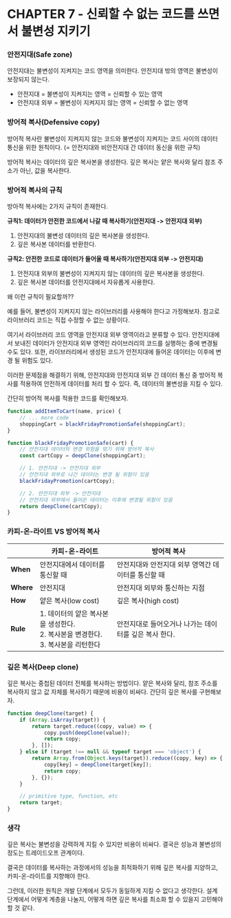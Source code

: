# CHAPTER 7 - 신뢰할 수 없는 코드를 쓰면서 불변성 지키기

### 안전지대(Safe zone)

안전지대는 불변성이 지켜지는 코드 영역을 의미한다. 안전지대 밖의 영역은 불변성이 보장되지 않는다.

- 안전지대 = 불변성이 지켜지는 영역 = 신뢰할 수 있는 영역
- 안전지대 외부 = 불변성이 지켜지지 않는 영역 = 신뢰할 수 없는 영역

### 방어적 복사(Defensive copy)

방어적 복사란 불변성이 지켜지지 않는 코드와 불변성이 지켜지는 코드 사이의 데이터 통신을 위한 원칙이다. (= 안전지대와 비안전지대 간 데이터 동신을 위한 규칙)

방어적 복사는 데이터의 깊은 복사본을 생성한다. 깊은 복사는 얕은 복사와 달리 참조 주소가 아닌, 값을 복사한다.

### 방어적 복사의 규칙

방아적 복사에는 2가지 규칙이 존재한다.

<b>규칙1: 데이터가 안전한 코드에서 나갈 때 복사하기(안전지대 -> 안전지대 외부)</b>

1. 안전지대의 불변성 데이터의 깊은 복사본을 생성한다.
2. 깊은 복사본 데이터를 반환한다.

<b>규칙2: 안전한 코드로 데이터가 들어올 때 복사하기(안전지대 외부 -> 안전지대)</b>

1. 안전지대 외부의 불변성이 지켜지지 않는 데이터의 깊은 복사본을 생성한다.
2. 깊은 복사본 데이터를 안전지대에서 자유롭게 사용한다.

왜 이런 규칙이 필요할까??

예를 들어, 불변성이 지켜지지 않는 라이브러리를 사용해야 한다고 가정해보자. 참고로 라이브러리 코드는 직접 수정할 수 없는 상황이다.

여기서 라이브러리 코드 영역을 안전지대 외부 영역이라고 분류할 수 있다. 안전지대에서 보내진 데이터가 안전지대 외부 영역인 라이브러리의 코드를 실행하는 중에 변경될 수도 있다. 또한, 라이브러리에서 생성된 코드가 안전지대에 들어온 데이터는 이후에 변경 될 위험도 있다.

이러한 문제점을 해결하기 위해, 안전지대와 안전지대 외부 간 데이터 통신 중 방어적 복사를 적용하여 안전하게 데이터를 처리 할 수 있다. 즉, 데이터의 불변성을 지킬 수 있다.

간단히 방어적 복사를 적용한 코드를 확인해보자.

```js
function addItemToCart(name, price) {
	// ... more code
	shoppingCart = blackFridayPromotionSafe(shoppingCart);
}

function blackFridayPromotionSafe(cart) {
	// 안전지대 데이터의 변경 위험을 맊기 위해 방어적 복사
	const cartCopy = deepClone(shoppingCart);

	// 1. 안전지대 -> 안전지대 외부
	// 안전지대 외부로 나간 데이터는 변경 될 위험이 있음
	blackFridayPromotion(cartCopy);

	// 2. 안전지대 외부 -> 안전지대
	// 안전지대 외부에서 들어온 데이터는 이후에 변경될 위험이 있음
	return deepClone(cartCopy);
}
```

### 카피-온-라이트 VS 방어적 복사

|  | 카피-온-라이트 | 방어적 복사 |
| --- | --- | --- |
| **When** | 안전지대에서 데이터를 통신할 때 | 안전지대와 안전지대 외부 영역간 데이터를 통신할 때 |
| **Where** | 안전지대 | 안전지대 외부와 통신하는 지점 |
| **How** | 얕은 복사(low cost) | 깊은 복사(high cost) |
| **Rule** | 1. 데이터의 얕은 복사본을 생성한다. <br> 2. 복사본을 변경한다. <br> 3. 복사본을 리턴한다 | 안전지대로 들어오거나 나가는 데이터를 깊은 복사 한다. |

### 깊은 복사(Deep clone)

깊은 복사는 중첩된 데이터 전체를 복사하는 방법이다. 얕은 복사와 달리, 참조 주소를 복사하지 않고 값 자체를 복사하기 때문에 비용이 비싸다. 간단히 깊은 복사를 구현해보자.

```js
function deepClone(target) {
	if (Array.isArray(target)) {
		return target.reduce((copy, value) => {
			copy.push(deepClone(value));
			return copy;
		}, []);
	} else if (target !== null && typeof target === 'object') {
		return Array.from(Object.keys(target)).reduce((copy, key) => {
			copy[key] = deepClone(target[key]);
			return copy;
		}, {});
	}

	// primitive type, function, etc
	return target;
}
```

### 생각

깊은 복사는 불변성을 강력하게 지킬 수 있지만 비용이 비싸다. 결국은 성능과 불변성의 정도는 트레이드오프 관계이다.

결국은 데이터를 복사하는 과정에서의 성능을 최적화하기 위해 깊은 복사를 지양하고, 카피-온-라이트를 지향해야 한다.

그런데, 이러한 원칙은 개발 단계에서 모두가 동일하게 지킬 수 없다고 생각한다. 설계 단계에서 어떻게 계층을 나눌지, 어떻게 하면 깊은 복사를 최소화 할 수 있을지 고민해야 할 것 같다.
